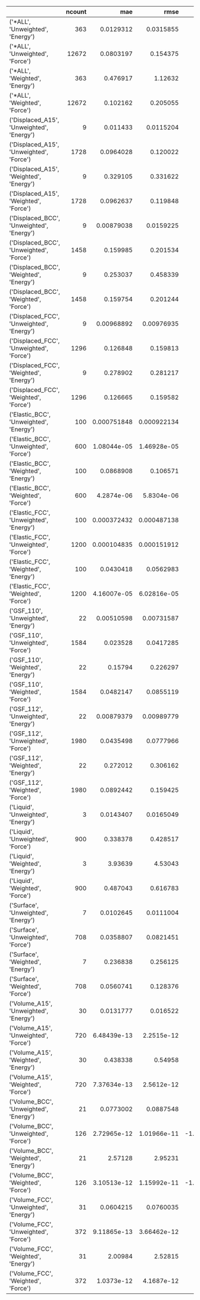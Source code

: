 |                                           |   ncount |         mae |        rmse |               rsq |
|:------------------------------------------|---------:|------------:|------------:|------------------:|
| ('*ALL', 'Unweighted', 'Energy')          |      363 | 0.0129312   | 0.0315855   |       0.99996     |
| ('*ALL', 'Unweighted', 'Force')           |    12672 | 0.0803197   | 0.154375    |       0.986668    |
| ('*ALL', 'Weighted', 'Energy')            |      363 | 0.476917    | 1.12632     |       0.999998    |
| ('*ALL', 'Weighted', 'Force')             |    12672 | 0.102162    | 0.205055    |       0.992208    |
| ('Displaced_A15', 'Unweighted', 'Energy') |        9 | 0.011433    | 0.0115204   |     -47.2555      |
| ('Displaced_A15', 'Unweighted', 'Force')  |     1728 | 0.0964028   | 0.120022    |       0.955809    |
| ('Displaced_A15', 'Weighted', 'Energy')   |        9 | 0.329105    | 0.331622    |     -47.2555      |
| ('Displaced_A15', 'Weighted', 'Force')    |     1728 | 0.0962637   | 0.119848    |       0.955809    |
| ('Displaced_BCC', 'Unweighted', 'Energy') |        9 | 0.00879038  | 0.0159225   |       0.859753    |
| ('Displaced_BCC', 'Unweighted', 'Force')  |     1458 | 0.159985    | 0.201534    |       0.982384    |
| ('Displaced_BCC', 'Weighted', 'Energy')   |        9 | 0.253037    | 0.458339    |       0.859753    |
| ('Displaced_BCC', 'Weighted', 'Force')    |     1458 | 0.159754    | 0.201244    |       0.982384    |
| ('Displaced_FCC', 'Unweighted', 'Energy') |        9 | 0.00968892  | 0.00976935  |      -3.81721     |
| ('Displaced_FCC', 'Unweighted', 'Force')  |     1296 | 0.126848    | 0.159813    |       0.903583    |
| ('Displaced_FCC', 'Weighted', 'Energy')   |        9 | 0.278902    | 0.281217    |      -3.81721     |
| ('Displaced_FCC', 'Weighted', 'Force')    |     1296 | 0.126665    | 0.159582    |       0.903583    |
| ('Elastic_BCC', 'Unweighted', 'Energy')   |      100 | 0.000751848 | 0.000922134 |       0.999821    |
| ('Elastic_BCC', 'Unweighted', 'Force')    |      600 | 1.08044e-05 | 1.46928e-05 |       0.995969    |
| ('Elastic_BCC', 'Weighted', 'Energy')     |      100 | 0.0868908   | 0.106571    |       0.999821    |
| ('Elastic_BCC', 'Weighted', 'Force')      |      600 | 4.2874e-06  | 5.8304e-06  |       0.995969    |
| ('Elastic_FCC', 'Unweighted', 'Energy')   |      100 | 0.000372432 | 0.000487138 |       0.99992     |
| ('Elastic_FCC', 'Unweighted', 'Force')    |     1200 | 0.000104835 | 0.000151912 |       0.819572    |
| ('Elastic_FCC', 'Weighted', 'Energy')     |      100 | 0.0430418   | 0.0562983   |       0.99992     |
| ('Elastic_FCC', 'Weighted', 'Force')      |     1200 | 4.16007e-05 | 6.02816e-05 |       0.819572    |
| ('GSF_110', 'Unweighted', 'Energy')       |       22 | 0.00510598  | 0.00731587  |       0.848659    |
| ('GSF_110', 'Unweighted', 'Force')        |     1584 | 0.023528    | 0.0417285   |       0.999347    |
| ('GSF_110', 'Weighted', 'Energy')         |       22 | 0.15794     | 0.226297    |       0.848659    |
| ('GSF_110', 'Weighted', 'Force')          |     1584 | 0.0482147   | 0.0855119   |       0.999347    |
| ('GSF_112', 'Unweighted', 'Energy')       |       22 | 0.00879379  | 0.00989779  |       0.865606    |
| ('GSF_112', 'Unweighted', 'Force')        |     1980 | 0.0435498   | 0.0777966   |       0.998416    |
| ('GSF_112', 'Weighted', 'Energy')         |       22 | 0.272012    | 0.306162    |       0.865606    |
| ('GSF_112', 'Weighted', 'Force')          |     1980 | 0.0892442   | 0.159425    |       0.998416    |
| ('Liquid', 'Unweighted', 'Energy')        |        3 | 0.0143407   | 0.0165049   |       0.974733    |
| ('Liquid', 'Unweighted', 'Force')         |      900 | 0.338378    | 0.428517    |       0.959017    |
| ('Liquid', 'Weighted', 'Energy')          |        3 | 3.93639     | 4.53043     |       0.974733    |
| ('Liquid', 'Weighted', 'Force')           |      900 | 0.487043    | 0.616783    |       0.959017    |
| ('Surface', 'Unweighted', 'Energy')       |        7 | 0.0102645   | 0.0111004   |       0.994095    |
| ('Surface', 'Unweighted', 'Force')        |      708 | 0.0358807   | 0.0821451   |       0.998135    |
| ('Surface', 'Weighted', 'Energy')         |        7 | 0.236838    | 0.256125    |       0.994095    |
| ('Surface', 'Weighted', 'Force')          |      708 | 0.0560741   | 0.128376    |       0.998135    |
| ('Volume_A15', 'Unweighted', 'Energy')    |       30 | 0.0131777   | 0.016522    |       0.999995    |
| ('Volume_A15', 'Unweighted', 'Force')     |      720 | 6.48439e-13 | 2.2515e-12  |   -6208.71        |
| ('Volume_A15', 'Weighted', 'Energy')      |       30 | 0.438338    | 0.54958     |       0.999995    |
| ('Volume_A15', 'Weighted', 'Force')       |      720 | 7.37634e-13 | 2.5612e-12  |   -6208.71        |
| ('Volume_BCC', 'Unweighted', 'Energy')    |       21 | 0.0773002   | 0.0887548   |       0.999956    |
| ('Volume_BCC', 'Unweighted', 'Force')     |      126 | 2.72965e-12 | 1.01966e-11 |      -1.78883e+06 |
| ('Volume_BCC', 'Weighted', 'Energy')      |       21 | 2.57128     | 2.95231     |       0.999956    |
| ('Volume_BCC', 'Weighted', 'Force')       |      126 | 3.10513e-12 | 1.15992e-11 |      -1.78883e+06 |
| ('Volume_FCC', 'Unweighted', 'Energy')    |       31 | 0.0604215   | 0.0760035   |       0.999936    |
| ('Volume_FCC', 'Unweighted', 'Force')     |      372 | 9.11865e-13 | 3.66462e-12 | -153677           |
| ('Volume_FCC', 'Weighted', 'Energy')      |       31 | 2.00984     | 2.52815     |       0.999936    |
| ('Volume_FCC', 'Weighted', 'Force')       |      372 | 1.0373e-12  | 4.1687e-12  | -153677           |